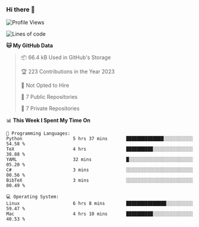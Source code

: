 ### Hi there 👋

<!--
**huayuan4396/huayuan4396** is a ✨ _special_ ✨ repository because its `README.md` (this file) appears on your GitHub profile.

Here are some ideas to get you started:

- 🔭 I’m currently working on ...
- 🌱 I’m currently learning ...
- 👯 I’m looking to collaborate on ...
- 🤔 I’m looking for help with ...
- 💬 Ask me about ...
- 📫 How to reach me: ...
- 😄 Pronouns: ...
- ⚡ Fun fact: ...
-->

<!--START_SECTION:waka-->
![Profile Views](http://img.shields.io/badge/Profile%20Views-0-blue)

![Lines of code](https://img.shields.io/badge/From%20Hello%20World%20I%27ve%20Written-225.1%20thousand%20lines%20of%20code-blue)

**🐱 My GitHub Data** 

> 📦 66.4 kB Used in GitHub's Storage 
 > 
> 🏆 223 Contributions in the Year 2023
 > 
> 🚫 Not Opted to Hire
 > 
> 📜 7 Public Repositories 
 > 
> 🔑 7 Private Repositories 
 > 
📊 **This Week I Spent My Time On** 

```text
💬 Programming Languages: 
Python                   5 hrs 37 mins       ██████████████░░░░░░░░░░░   54.58 % 
TeX                      4 hrs               ██████████░░░░░░░░░░░░░░░   38.88 % 
YAML                     32 mins             █░░░░░░░░░░░░░░░░░░░░░░░░   05.20 % 
C#                       3 mins              ░░░░░░░░░░░░░░░░░░░░░░░░░   00.56 % 
BibTeX                   3 mins              ░░░░░░░░░░░░░░░░░░░░░░░░░   00.49 % 

💻 Operating System: 
Linux                    6 hrs 8 mins        ███████████████░░░░░░░░░░   59.47 % 
Mac                      4 hrs 10 mins       ██████████░░░░░░░░░░░░░░░   40.53 % 
```


<!--END_SECTION:waka-->

